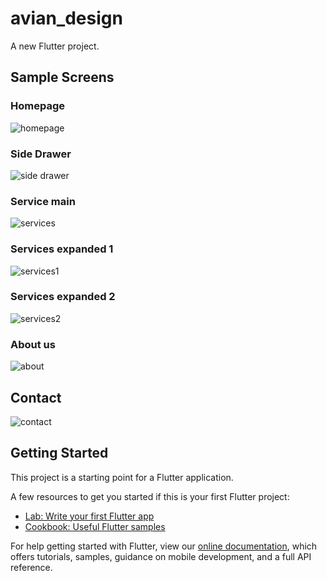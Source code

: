 # avian_design

A new Flutter project.

## Sample Screens

### Homepage
![homepage](https://user-images.githubusercontent.com/54218000/127638195-3f879b7f-a729-4bc1-902c-0b0c9d59e674.jpg)
### Side Drawer
![side drawer](https://user-images.githubusercontent.com/54218000/127638444-a25ca197-884d-416b-a0ae-e8b7aaf42eb8.jpg)
### Service main
![services](https://user-images.githubusercontent.com/54218000/127638452-30ce9d0c-e36e-4931-aa2b-5e12d8ac2d53.jpg)
### Services expanded 1
![services1](https://user-images.githubusercontent.com/54218000/127638460-c8201d2f-9a9c-46d3-b7bc-811bd036924b.jpg)
### Services expanded 2
![services2](https://user-images.githubusercontent.com/54218000/127638468-4b511d02-f534-46ae-b033-d89426fc6ae0.jpg)
### About us
![about](https://user-images.githubusercontent.com/54218000/127638479-cc8585b1-765d-4bf6-b8b3-5218f47f306c.jpg)
## Contact
![contact](https://user-images.githubusercontent.com/54218000/127638483-ec255021-8331-41af-afcb-9aa6d8b8a9ed.jpg)



## Getting Started

This project is a starting point for a Flutter application.

A few resources to get you started if this is your first Flutter project:

- [Lab: Write your first Flutter app](https://flutter.dev/docs/get-started/codelab)
- [Cookbook: Useful Flutter samples](https://flutter.dev/docs/cookbook)

For help getting started with Flutter, view our
[online documentation](https://flutter.dev/docs), which offers tutorials,
samples, guidance on mobile development, and a full API reference.
